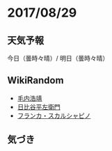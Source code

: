 # 2017/08/29

## 天気予報

今日（曇時々晴）/ 明日（曇時々晴）

## WikiRandom

* [毛内浩靖](https://ja.wikipedia.org/wiki/%E6%AF%9B%E5%86%85%E6%B5%A9%E9%9D%96)
* [日比谷平左衛門](https://ja.wikipedia.org/wiki/%E6%97%A5%E6%AF%94%E8%B0%B7%E5%B9%B3%E5%B7%A6%E8%A1%9B%E9%96%80)
* [フランカ・スカルシャピノ](https://ja.wikipedia.org/wiki/%E3%83%95%E3%83%A9%E3%83%B3%E3%82%AB%E3%83%BB%E3%82%B9%E3%82%AB%E3%83%AB%E3%82%B7%E3%83%A3%E3%83%94%E3%83%8E)

## 気づき

